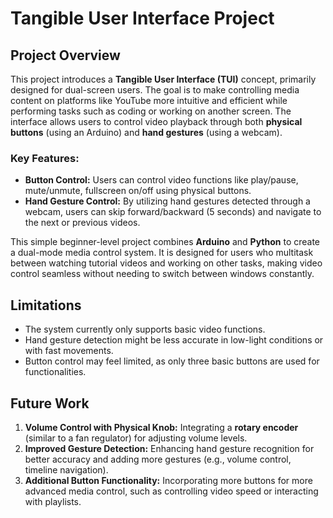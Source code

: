 # Tangible User Interface Project

## Project Overview
This project introduces a **Tangible User Interface (TUI)** concept, primarily designed for dual-screen users. The goal is to make controlling media content on platforms like YouTube more intuitive and efficient while performing tasks such as coding or working on another screen. The interface allows users to control video playback through both **physical buttons** (using an Arduino) and **hand gestures** (using a webcam).

### Key Features:
- **Button Control:** Users can control video functions like play/pause, mute/unmute, fullscreen on/off using physical buttons.
- **Hand Gesture Control:** By utilizing hand gestures detected through a webcam, users can skip forward/backward (5 seconds) and navigate to the next or previous videos.

This simple beginner-level project combines **Arduino** and **Python** to create a dual-mode media control system. It is designed for users who multitask between watching tutorial videos and working on other tasks, making video control seamless without needing to switch between windows constantly.

## Limitations
- The system currently only supports basic video functions.
- Hand gesture detection might be less accurate in low-light conditions or with fast movements.
- Button control may feel limited, as only three basic buttons are used for functionalities.

## Future Work
1. **Volume Control with Physical Knob:** Integrating a **rotary encoder** (similar to a fan regulator) for adjusting volume levels.
2. **Improved Gesture Detection:** Enhancing hand gesture recognition for better accuracy and adding more gestures (e.g., volume control, timeline navigation).
3. **Additional Button Functionality:** Incorporating more buttons for more advanced media control, such as controlling video speed or interacting with playlists.
